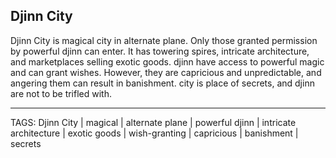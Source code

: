 ## Djinn City

Djinn City is magical city in alternate plane. Only those granted permission by powerful djinn can enter. It has towering spires, intricate architecture, and marketplaces selling exotic goods. djinn have access to powerful magic and can grant wishes. However, they are capricious and unpredictable, and angering them can result in banishment. city is place of secrets, and djinn are not to be trifled with.

---
TAGS: Djinn City | magical | alternate plane | powerful djinn | intricate architecture | exotic goods | wish-granting | capricious | banishment | secrets

